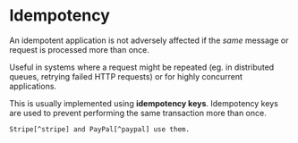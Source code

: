 # Idempotency

An idempotent application is not adversely affected if the _same_ message or request is processed more than once.

Useful in systems where a request might be repeated (eg. in distributed queues, retrying failed HTTP requests) or for highly concurrent applications. 

This is usually implemented using **idempotency keys**. Idempotency keys are used to prevent performing the same transaction more than once.

~~~admonish example title="Real-life examples"
Stripe[^stripe] and PayPal[^paypal] use them.
~~~

[^stripe]: [https://stripe.com/docs/api/idempotent_requests](https://stripe.com/docs/api/idempotent_requests)

[^paypal]: [https://developer.paypal.com/reference/guidelines/idempotency/](https://developer.paypal.com/reference/guidelines/idempotency/)

